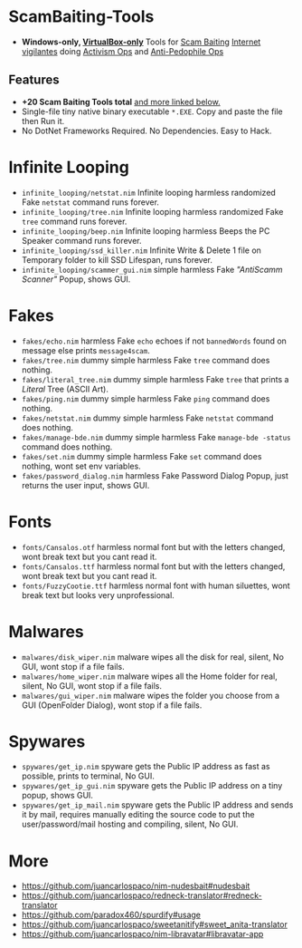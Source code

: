 # ScamBaiting-Tools

- **Windows-only, [VirtualBox-only](https://www.virtualbox.org)** Tools for
[Scam Baiting](https://wikipedia.org/wiki/Scam_baiting)
[Internet vigilantes](https://wikipedia.org/wiki/Internet_vigilantism#Scam_baiting) doing
[Activism Ops](https://en.wikipedia.org/wiki/Internet_vigilantism#Other_political_activism)
and
[Anti-Pedophile Ops](https://en.wikipedia.org/wiki/Internet_vigilantism#Anti-pedophile_(statutory_rape)_Internet_vigilantism)


## Features

- **+20 Scam Baiting Tools total** [and more linked below.](https://github.com/juancarlospaco/nim-scambaiting-tools#more)
- Single-file tiny native binary executable `*.EXE`. Copy and paste the file then Run it.
- No DotNet Frameworks Required. No Dependencies. Easy to Hack.


# Infinite Looping

- `infinite_looping/netstat.nim` Infinite looping harmless randomized Fake `netstat` command runs forever.
- `infinite_looping/tree.nim` Infinite looping harmless randomized Fake `tree` command runs forever.
- `infinite_looping/beep.nim` Infinite looping harmless Beeps the PC Speaker command runs forever.
- `infinite_looping/ssd_killer.nim` Infinite Write & Delete 1 file on Temporary folder to kill SSD Lifespan, runs forever.
- `infinite_looping/scammer_gui.nim` simple harmless Fake *"AntiScamm Scanner"* Popup, shows GUI.


# Fakes

- `fakes/echo.nim` harmless Fake `echo` echoes if not `bannedWords` found on message else prints `message4scam`.
- `fakes/tree.nim` dummy simple harmless Fake `tree` command does nothing.
- `fakes/literal_tree.nim` dummy simple harmless Fake `tree` that prints a *Literal* Tree (ASCII Art).
- `fakes/ping.nim` dummy simple harmless Fake `ping` command does nothing.
- `fakes/netstat.nim` dummy simple harmless Fake `netstat` command does nothing.
- `fakes/manage-bde.nim` dummy simple harmless Fake `manage-bde -status` command does nothing.
- `fakes/set.nim` dummy simple harmless Fake `set` command does nothing, wont set env variables.
- `fakes/password_dialog.nim` harmless Fake Password Dialog Popup, just returns the user input, shows GUI.


# Fonts

- `fonts/Cansalos.otf` harmless normal font but with the letters changed, wont break text but you cant read it.
- `fonts/Cansalos.ttf` harmless normal font but with the letters changed, wont break text but you cant read it.
- `fonts/FuzzyCootie.ttf` harmless normal font with human siluettes, wont break text but looks very unprofessional.


# Malwares

- `malwares/disk_wiper.nim` malware wipes all the disk for real, silent, No GUI, wont stop if a file fails.
- `malwares/home_wiper.nim` malware wipes all the Home folder for real, silent, No GUI, wont stop if a file fails.
- `malwares/gui_wiper.nim` malware wipes the folder you choose from a GUI (OpenFolder Dialog), wont stop if a file fails.


# Spywares

- `spywares/get_ip.nim` spyware gets the Public IP address as fast as possible, prints to terminal, No GUI.
- `spywares/get_ip_gui.nim` spyware gets the Public IP address on a tiny popup, shows GUI.
- `spywares/get_ip_mail.nim` spyware gets the Public IP address and sends it by mail,
requires manually editing the source code to put the user/password/mail hosting and compiling,
silent, No GUI.


# More

- https://github.com/juancarlospaco/nim-nudesbait#nudesbait
- https://github.com/juancarlospaco/redneck-translator#redneck-translator
- https://github.com/paradox460/spurdify#usage
- https://github.com/juancarlospaco/sweetanitify#sweet_anita-translator
- https://github.com/juancarlospaco/nim-libravatar#libravatar-app


<!--
  fake syskey
  fake cmd
  virus programs
  time wasters
  fake run box
  fake notepad
  fake password prompts
  fake driver scanners
  fake virus scanner
  scammer scanners
-->

